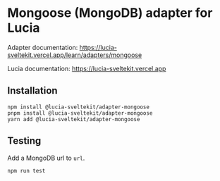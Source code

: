 # Mongoose (MongoDB) adapter for Lucia

Adapter documentation: https://lucia-sveltekit.vercel.app/learn/adapters/mongoose

Lucia documentation: https://lucia-sveltekit.vercel.app

## Installation

```
npm install @lucia-sveltekit/adapter-mongoose
pnpm install @lucia-sveltekit/adapter-mongoose
yarn add @lucia-sveltekit/adapter-mongoose
```

## Testing

Add a MongoDB url to `url`.

```
npm run test
```